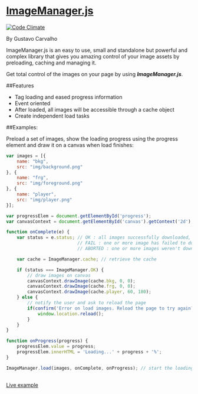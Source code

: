 [ImageManager.js](http://gfcarvalho.github.io/ImageManager.js/)
===================
[![Code Climate](https://codeclimate.com/github/gfcarvalho/ImageManager.js.png)](https://codeclimate.com/github/gfcarvalho/ImageManager.js)

By Gustavo Carvalho

ImageManager.js is an easy to use, small and standalone but powerful and complex library that gives you amazing control of your image assets by preloading, caching and managing it.

Get total control of the images on your page by using ***ImageManager.js***.

##Features
- Tag loading and eased progress information
- Event oriented
- After loaded, all images will be accessible through a cache object
- Create independent load tasks

##Examples:

Preload a set of images, show the loading progress using the progress element and draw it on a canvas when load finishes:

```js 
var images = [{
    name: "bkg",
    src: "img/background.png"
}, {
    name: "frg",
    src: "img/foreground.png"
}, {
    name: "player",
    src: "img/player.png"
}];

var progressElem = document.getElementById('progress');
var canvasContext = document.getElementById('canvas').getContext('2d');

function onComplete(e) {
    var status = e.status; // OK : all images successfully downloaded,
                           // FAIL : one or more image has failed to download      
                           // ABORTED : one or more images weren't downloaded because user clicked on X button

    var cache = ImageManager.cache; // retrieve the cache

    if (status === ImageManager.OK) {
        // draw images on canvas
        canvasContext.drawImage(cache.bkg, 0, 0);
        canvasContext.drawImage(cache.frg, 0, 0);
        canvasContext.drawImage(cache.player, 60, 180);
    } else {
        // notify the user and ask to reload the page
        if(confirm('Error on load images. Reload the page to try again?')) {
            window.location.reload();
        }
    }
}

function onProgress(progress) {
    progressElem.value = progress;
    progressElem.innerHTML = 'Loading...' + progress + '%';
}

ImageManager.load(images, onComplete, onProgress); // start the loading process
    
```

[Live example](https://dl.dropboxusercontent.com/u/37981960/github/ImageManager.js/demos/example/index.html)
